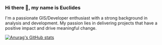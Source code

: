 ### Hi there 👋, my name is Euclides 
I'm a passionate GIS/Developer enthusiast with a strong background in analysis and development. My passion lies in delivering projects that have a positive impact and drive meaningful change.

[![Anurag's GitHub stats](https://github-readme-stats.vercel.app/api?username=euclidespaulo)](https://github.com/anuraghazra/github-readme-stats)

